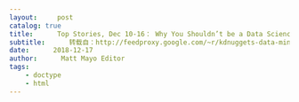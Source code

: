 ```yaml
---
layout:     post
catalog: true
title:      Top Stories, Dec 10-16： Why You Shouldn’t be a Data Science Generalist; Machine Learning & AI Main Developments in 2018 and Key Trends for 2019
subtitle:      转载自：http://feedproxy.google.com/~r/kdnuggets-data-mining-analytics/~3/8HuK6GVTrgA/top-news-week-1210-1216.html
date:      2018-12-17
author:      Matt Mayo Editor
tags:
    - doctype
    - html
---
```






